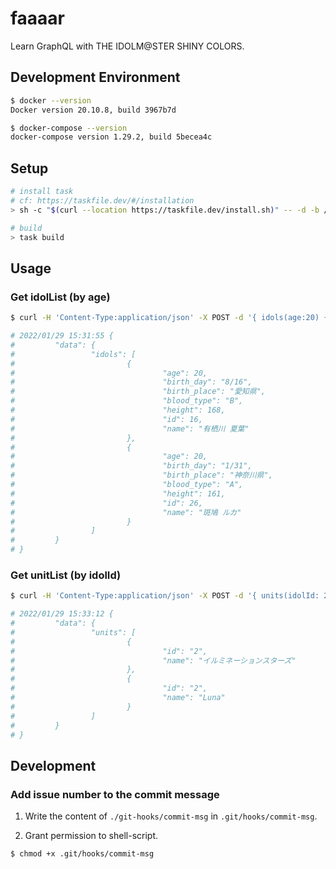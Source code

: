 # faaaar
Learn GraphQL with THE IDOLM@STER SHINY COLORS.

## Development Environment

```bash
$ docker --version
Docker version 20.10.8, build 3967b7d

$ docker-compose --version
docker-compose version 1.29.2, build 5becea4c
```

## Setup

```bash
# install task
# cf: https://taskfile.dev/#/installation
> sh -c "$(curl --location https://taskfile.dev/install.sh)" -- -d -b /usr/local/bin

# build
> task build
```

## Usage

### Get idolList (by age)

```bash
$ curl -H 'Content-Type:application/json' -X POST -d '{ idols(age:20) { id age name height birth_place birth_day blood_type } }' 'http://localhost:8080/graphql'

# 2022/01/29 15:31:55 {
#         "data": {
#                 "idols": [
#                         {
#                                 "age": 20,
#                                 "birth_day": "8/16",
#                                 "birth_place": "愛知県",
#                                 "blood_type": "B",
#                                 "height": 168,
#                                 "id": 16,
#                                 "name": "有栖川 夏葉"
#                         },
#                         {
#                                 "age": 20,
#                                 "birth_day": "1/31",
#                                 "birth_place": "神奈川県",
#                                 "blood_type": "A",
#                                 "height": 161,
#                                 "id": 26,
#                                 "name": "斑鳩 ルカ"
#                         }
#                 ]
#         }
# } 
```

### Get unitList (by idolId)

```bash
$ curl -H 'Content-Type:application/json' -X POST -d '{ units(idolId: 2) { id name } }' 'http://localhost:8080/graphql'

# 2022/01/29 15:33:12 {
#         "data": {
#                 "units": [
#                         {
#                                 "id": "2",
#                                 "name": "イルミネーションスターズ"
#                         },
#                         {
#                                 "id": "2",
#                                 "name": "Luna"
#                         }
#                 ]
#         }
# } 
```
  
## Development
  
### Add issue number to the commit message
  
1. Write the content of `./git-hooks/commit-msg` in `.git/hooks/commit-msg`.
  
2. Grant permission to shell-script.  
  
```bash
$ chmod +x .git/hooks/commit-msg
```
   